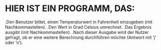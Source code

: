 # HIER IST EIN PROGRAMM, DAS:
.Den Benutzer bittet, einen Temperaturwert in Fahrenheit einzugeben (mit Nachkommastellen).
.Den Wert in Grad Celsius umrechnet.
.Das Ergebnis ausgibt (mit Nachkommastellen).
.Nach dieser Ausgabe wird der Nutzer gefragt, ob er eine weitere Berechnung durchführen möchte (Antwort mit ’j’ oder ’n’).
